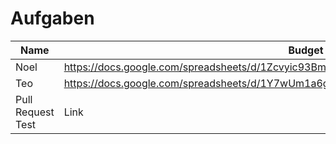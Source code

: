 # Aufgaben

| Name | Budget Tabelle                                                                                 |
| ---- | ---------------------------------------------------------------------------------------------- |
| Noel | https://docs.google.com/spreadsheets/d/1Zcvyic93BmVg7vRHTsaYxzR4bguxKWRRqc3pTu0FTOs/edit#gid=0 |
| Teo  | https://docs.google.com/spreadsheets/d/1Y7wUm1a6gqJiAZISndWIUTbsFdYepr5J-fZrTREm39o/edit#gid=0 |
| Pull Request Test  | Link |
